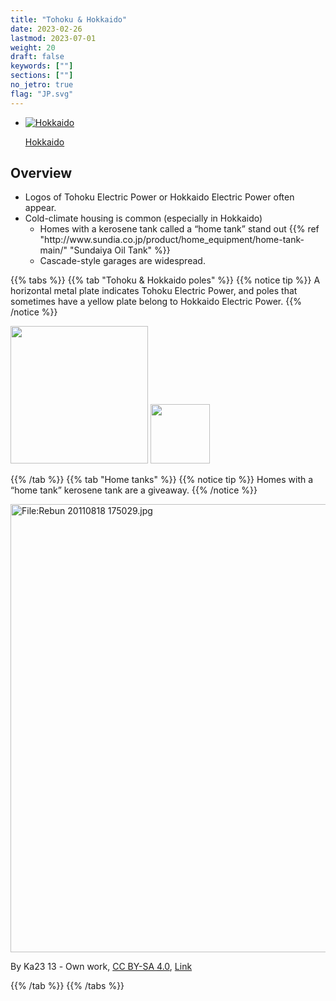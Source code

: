 ```yaml
---
title: "Tohoku & Hokkaido"
date: 2023-02-26
lastmod: 2023-07-01
weight: 20
draft: false
keywords: [""]
sections: [""]
no_jetro: true
flag: "JP.svg"
---
```


<ul class="flag-list-japan">
    <li data-nav-id="https://geopinning.space/rule/asia/japan/tohoku/hokkaido/" title="Hokkaido" class="">
        <p><a href="https://geopinning.space/rule/asia/japan/tohoku/hokkaido/" class="flag-link">
            <img src="https://geopinning.space/flags/Flag_of_Hokkaido_Prefecture.png" alt="Hokkaido" class="flag-img-link" oncontextmenu="return false;"></a></p>
        <p><a href="https://geopinning.space/rule/asia/japan/tohoku/hokkaido/" class="flag-link">Hokkaido</a></p>
    </li>
</ul>

<div class="main-desciption area-description">
    <h2 class="section-title">Overview</h2>
    <ul class="rule-list">
        <li>Logos of Tohoku Electric Power or Hokkaido Electric Power often appear.</li>
        <li>Cold-climate housing is common (especially in Hokkaido)
            <ul>
                <li>Homes with a <span class="quiz">kerosene tank</span> called a “home tank” stand out {{% ref "http://www.sundia.co.jp/product/home_equipment/home-tank-main/" "Sundaiya Oil Tank" %}}</li>
                <li>Cascade-style garages are widespread.</li>
            </ul>
        </li>
    </ul>
</div>

{{% tabs %}}
{{% tab "Tohoku & Hokkaido poles" %}}
{{% notice tip %}}
A horizontal metal plate indicates Tohoku Electric Power, and poles that sometimes have a yellow plate belong to Hokkaido Electric Power.
{{% /notice %}}

<div class="googlemap-if no-margin">
<img src="/rule/asia/japan/pole/pole-tohoku.png" width="220px">
<img src="/rule/asia/japan/pole/pole-hokkaido.png" width="95px">
</div>

{{% /tab %}}
{{% tab "Home tanks" %}}
{{% notice tip %}}
Homes with a “home tank” <span class="quiz">kerosene tank</span> are a giveaway.
{{% /notice %}}

<div class="googlemap-if no-margin">
<p><a href="https://commons.wikimedia.org/wiki/File:Rebun_20110818_175029.jpg#/media/File:Rebun_20110818_175029.jpg"><img src="https://upload.wikimedia.org/wikipedia/commons/c/cf/Rebun_20110818_175029.jpg" alt="File:Rebun 20110818 175029.jpg" height="717" width="1280"></a></p><p>By Ka23 13 - <span class="int-own-work" lang="en">Own work</span>, <a href="https://creativecommons.org/licenses/by-sa/4.0" title="Creative Commons Attribution-Share Alike 4.0">CC BY-SA 4.0</a>, <a href="https://commons.wikimedia.org/w/index.php?curid=142923992">Link</a></p>
</div>

{{% /tab %}}
{{% /tabs %}}

